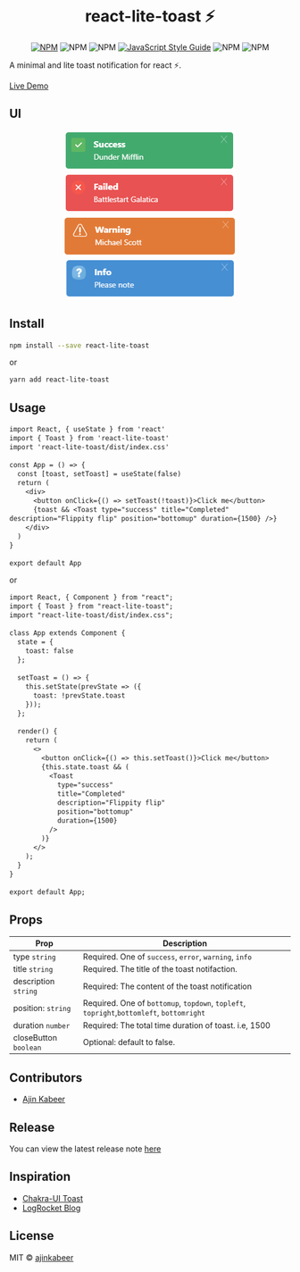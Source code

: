 <div align="center">

# react-lite-toast ⚡
[![NPM](https://img.shields.io/npm/v/react-lite-toast.svg)](https://www.npmjs.com/package/react-lite-toast) ![NPM](https://img.shields.io/npm/dm/react-lite-toast.svg?label=%E2%8F%ACdownloads) ![NPM](https://img.shields.io/npm/l/react-lite-toast) [![JavaScript Style Guide](https://img.shields.io/badge/code_style-standard-brightgreen.svg)](https://standardjs.com) ![NPM](https://img.shields.io/github/last-commit/ajinkabeer/react-lite-toast) ![NPM](https://img.shields.io/github/stars/ajinkabeer/react-lite-toast?style=social)

</div>

A minimal and lite toast notification for react ⚡.

[Live Demo](https://ajin.dev/react-lite-toast-home/)
 
## UI
<div align="center">

![Alt text](assets/success.PNG "success") ![Alt text](assets/error.PNG "error")
![Alt text](assets/warning.PNG "error")  ![Alt text](assets/info.PNG "error")

</div>


## Install

```bash
npm install --save react-lite-toast
```
or
```bash
yarn add react-lite-toast
```

## Usage

```tsx
import React, { useState } from 'react'
import { Toast } from 'react-lite-toast'
import 'react-lite-toast/dist/index.css'

const App = () => {
  const [toast, setToast] = useState(false)
  return (
    <div>
      <button onClick={() => setToast(!toast)}>Click me</button>
      {toast && <Toast type="success" title="Completed" description="Flippity flip" position="bottomup" duration={1500} />}
    </div>
  )
}

export default App
```
or

```tsx
import React, { Component } from "react";
import { Toast } from "react-lite-toast";
import "react-lite-toast/dist/index.css";

class App extends Component {
  state = {
    toast: false
  };

  setToast = () => {
    this.setState(prevState => ({
      toast: !prevState.toast
    }));
  };

  render() {
    return (
      <>
        <button onClick={() => this.setToast()}>Click me</button>
        {this.state.toast && (
          <Toast
            type="success"
            title="Completed"
            description="Flippity flip"
            position="bottomup"
            duration={1500}
          />
        )}
      </>
    );
  }
}

export default App;
```

## Props

| Prop                               | Description                                                        |
| ---------------------------------- | ------------------------------------------------------------------ |
| type `string`                      | Required. One of `success`, `error`, `warning`, `info`             |
| title `string`                     | Required. The title of the toast notifaction.                      |
| description `string`               | Required: The content of the toast notification                    |
| position: `string`                 | Required. One of `bottomup`, `topdown`, `topleft`, `topright`,`bottomleft`, `bottomright`          |
| duration `number`                  | Required: The total time duration of toast. i.e, 1500              |
| closeButton `boolean`              | Optional: default to false.                                        |



## Contributors

- [Ajin Kabeer](https://github.com/ajinkabeer)

## Release

You can view the latest release note [here](https://github.com/ajinkabeer/react-lite-toast/releases)

## Inspiration

- [Chakra-UI Toast](https://chakra-ui.com/toast)
- [LogRocket Blog](https://blog.logrocket.com/how-to-create-a-custom-toast-component-with-react/)

## License

MIT © [ajinkabeer](https://github.com/ajinkabeer)
